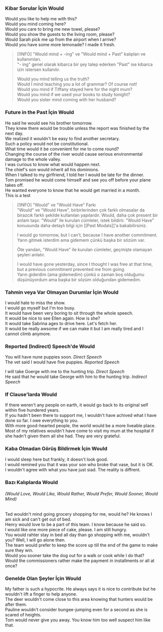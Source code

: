 ### Kibar Sorular İçin Would  
Would you like to help me with this?  
Would you mind coming here?  
Would you care to bring me new towel, please?  
Would you show the guests to the living room, please?  
Would Sarah pick me up from the airport when I arrive?  
Would you have some more lemonade? I made it fresh.  

> [!INFO] "Would mind + -ing" ve "Would mind + Past" kalıpları ve kullanımları.  
> "- ing" genel olarak kibarca bir şey talep ederken "Past" ise kibarca izin istersen kullanılır.  
>  
> Would you mind telling us the truth?  
> Would I mind teaching you a lot of grammar? Of course not!  
> Would you mind if Tiffany stayed here for the night mum?  
> Would you mind if we used your books to study tonight?  
> Would you sister mind coming with her husband?  

### Future in the Past İçin Would  
He said he would see his brother tomorrow.  
They knew there would be trouble unless the report was finished by the next day.  
We realized it wouldn't be easy to find another secretary.  
Such a policy would not be constitutional.  
What time would it be convenient for me to come round?  
Changing the course of the river would cause serious environmental damage to the whole valley.  
I was curious to know what would happen next.  
The chief's son would inherit all his dominions.  
When I talked to my girlfriend, I told her I would be late for the dinner.  
Tom promised he would come himself and see you off before your plane takes off.  
He wanted everyone to know that he would get married in a month.  
This is a test  
> [!INFO] "Would" ve "Would Have" Farkı  
> "Would" ve "Would Have", birbirlerinden çok farklı olmasalar da birazcık farklı şekilde kullanılan yapılardır. Would, daha çok present bir anlam taşır. "Would" ile kurulan cümleler, istek bildirir. "Would Have" konusunda daha detaylı bilgi için [[Past Modals]]'a bakabilirsiniz.  
 >  
> I would go tomorrow, but I can’t, because I have another commitment.  
> Yarın gitmek isterdim ama gidemem çünkü başka bir sözüm var.  
>  
> Öte yandan, "Would Have" ile kurulan cümleler, geçmişte olamayan şeyleri anlatır.  
>  
> I would have gone yesterday, since I thought I was free at that time, but a previous commitment prevented me from going.  
> Yarın giderdim (ama gidemedim) çünkü o zaman boş olduğumu düşünüyordum ama başka bir sözüm olduğundan gidemedim.  

### Tahmin veya Var Olmayan Durumlar İçin Would  
I would hate to miss the show.  
I would go myself but I'm too busy.  
It would have been very boring to sit through the whole speech.  
It would be nice to see Ellen again. How is she?  
It would take Sabrina ages to drive here. Let's fetch her.  
It would be really awsome if we can make it but I am really tired and I cannot climb anymore.  

### Reported (Indirect) Speech'de Would  
You will have nune puppies soon. *Direct Speech*  
The vet said I would have five puppies. *Reported Speech*  

I will take Goerge with me to the hunting trip. *Direct Speech*  
He said that he would take George with him to the hunting trip. *Indirect Speech*  

### If Clause'larda Would  
If there weren't any people on earth, it would go back to its original self within five hundered years.  
If you hadn't been there to support me, I wouldn't have achived what I have done so far. I owe everything to you.  
With more good-hearted people, the world would be a more liveable place.  
Most of my relatives wouldn't have come to visit my mum at the hospital if she hadn't given them all she had. They are very grateful.  

### Kaba Olmadan Görüş Bildirmek İçin Would  
I would sleep here but frankly, it doesn't look good.  
I would remined you that it was your son who broke that vase, but it is OK.  
I wouldn't agree with what you have just siad. The reality is diffrent.  

### Bazı Kalıplarda Would  
###### (Would Love, Would Like, Would Rather, Would Prefer, Would Sooner, Would Mind)  
Ted wouldn't mind going grocery shopping for me, would he? He knows I am sick and can't get out of bed.  
Henry would love to be a part of this team. I know because he said so.  
I would like one more piece of cake, please. I am still hungry.  
You would rahter stay in bed all day than go shopping with me, wouldn't you? Well, I will go alone then.  
The team would prefer to keep the score up till the end of the game to make sure they win.  
Would you sooner take the dog out for a walk or cook while I do that?  
Would the commissioners rather make the payment in installments or all at once?  

### Genelde Olan Şeyler İçin Would  
My father is such a hypocrite. He always says it is nice to contribute but he wouldn't lift a finger to help anyone.  
The deer wouldn't come close to this area knowing that hunters would be after them.  
Pauline wouldn't consider bungee-jumping even for a second as she is scared of heights.  
Tom would never give you away. You know him too well suspect him like that.  

